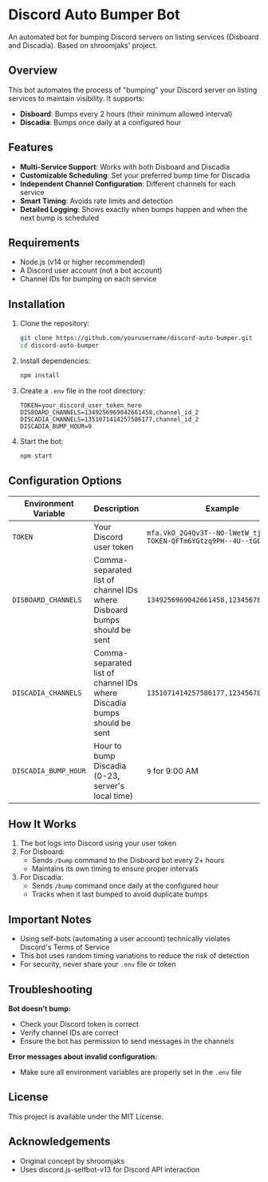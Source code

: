 # Discord Auto Bumper Bot

An automated bot for bumping Discord servers on listing services (Disboard and Discadia). Based on shroomjaks' project.

## Overview

This bot automates the process of "bumping" your Discord server on listing services to maintain visibility. It supports:

- **Disboard**: Bumps every 2 hours (their minimum allowed interval)
- **Discadia**: Bumps once daily at a configured hour

## Features

- **Multi-Service Support**: Works with both Disboard and Discadia
- **Customizable Scheduling**: Set your preferred bump time for Discadia
- **Independent Channel Configuration**: Different channels for each service
- **Smart Timing**: Avoids rate limits and detection
- **Detailed Logging**: Shows exactly when bumps happen and when the next bump is scheduled

## Requirements

- Node.js (v14 or higher recommended)
- A Discord user account (not a bot account)
- Channel IDs for bumping on each service

## Installation

1. Clone the repository:
   ```bash
   git clone https://github.com/yourusername/discord-auto-bumper.git
   cd discord-auto-bumper
   ```

2. Install dependencies:
   ```bash
   npm install
   ```

3. Create a `.env` file in the root directory:
   ```env
   TOKEN=your_discord_user_token_here
   DISBOARD_CHANNELS=1349256969042661458,channel_id_2
   DISCADIA_CHANNELS=1351071414257586177,channel_id_2
   DISCADIA_BUMP_HOUR=9
   ```

4. Start the bot:
   ```bash
   npm start
   ```

## Configuration Options

| Environment Variable | Description | Example |
|---------------------|-------------|---------|
| `TOKEN` | Your Discord user token | `mfa.VkO_2G4Qv3T--NO-lWetW_tjND--TOKEN-QFTm6YGtzq9PH--4U--tG0` |
| `DISBOARD_CHANNELS` | Comma-separated list of channel IDs where Disboard bumps should be sent | `1349256969042661458,12345678987654321` |
| `DISCADIA_CHANNELS` | Comma-separated list of channel IDs where Discadia bumps should be sent | `1351071414257586177,12345678987654321` |
| `DISCADIA_BUMP_HOUR` | Hour to bump Discadia (0-23, server's local time) | `9` for 9:00 AM |

## How It Works

1. The bot logs into Discord using your user token
2. For Disboard:
   - Sends `/bump` command to the Disboard bot every 2+ hours
   - Maintains its own timing to ensure proper intervals
3. For Discadia:
   - Sends `/bump` command once daily at the configured hour
   - Tracks when it last bumped to avoid duplicate bumps

## Important Notes

- Using self-bots (automating a user account) technically violates Discord's Terms of Service
- This bot uses random timing variations to reduce the risk of detection
- For security, never share your `.env` file or token

## Troubleshooting

**Bot doesn't bump:**
- Check your Discord token is correct
- Verify channel IDs are correct
- Ensure the bot has permission to send messages in the channels

**Error messages about invalid configuration:**
- Make sure all environment variables are properly set in the `.env` file

## License

This project is available under the MIT License.

## Acknowledgements

- Original concept by shroomjaks
- Uses discord.js-selfbot-v13 for Discord API interaction